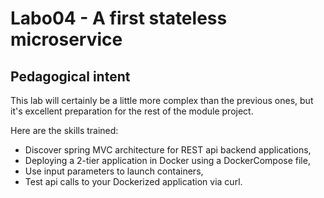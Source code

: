 # Labo04 - A first stateless microservice

## Pedagogical intent

This lab will certainly be a little more complex than the previous ones, but it's excellent preparation for the rest of the module project.

Here are the skills trained:
* Discover spring MVC architecture for REST api backend applications,
* Deploying a 2-tier application in Docker using a DockerCompose file,
* Use input parameters to launch containers,
* Test api calls to your Dockerized application via curl.
